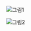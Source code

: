 
![그림1](https://user-images.githubusercontent.com/26245409/181692422-f68f2e53-9cfb-41a1-bdf9-92eb0567a18d.png)

![그림2](https://user-images.githubusercontent.com/26245409/181692572-04b24e58-1b58-40b1-90b7-aabb880050e3.png)

